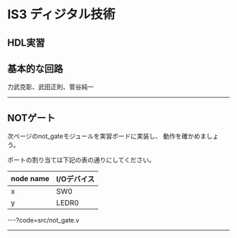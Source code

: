 # IS3 ディジタル技術

## HDL実習

## 基本的な回路

力武克彰、武田正則、菅谷純一

---

## NOTゲート

次ページのnot_gateモジュールを実習ボードに実装し、
動作を確かめましょう。

ポートの割り当ては下記の表の通りにしてください。

|node name|I/Oデバイス|
|:---|:---|
|x|SW0|
|y|LEDR0|

---?code=src/not_gate.v

---


